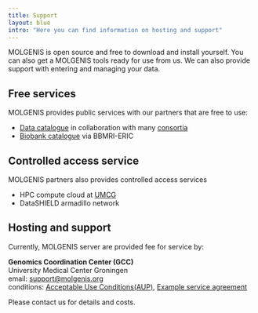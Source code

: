 ```yaml
---
title: Support
layout: blue
intro: "Here you can find information on hosting and support"
---
```


MOLGENIS is open source and free to download and install yourself. You can also get a MOLGENIS tools ready for use from us. We can also provide support with 
entering and managing your data. 

## Free services

MOLGENIS provides public services with our partners that are free to use:
- [Data catalogue](https://data-catalogue.molgeniscloud.org/) in collaboration with many [consortia](/partners.html)
- [Biobank catalogue](http://directory.bbmri-eric.eu/) via BBMRI-ERIC

## Controlled access service
MOLGENIS partners also provides controlled access services
- HPC compute cloud at [UMCG](https://umcgresearch.org/w/high-performance-computing)
- DataSHIELD armadillo network

## Hosting and support

Currently, MOLGENIS server are provided fee for service by:

**Genomics Coordination Center (GCC)**  
University Medical Center Groningen  
email: <a href="mailto:support@molgenis.org">support@molgenis.org</a>  
conditions: [Acceptable Use Conditions(AUP)](/attachments/MOLGENIS_AUP.pdf), [Example service agreement](/attachments/MOLGENIS_DVO_annex4_20201120.pdf) 

Please contact us for details and costs.